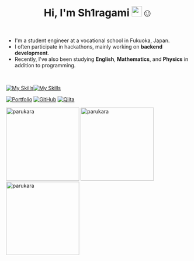<h1 align="center">Hi, I'm Sh1ragami <img src="https://media.giphy.com/media/hvRJCLFzcasrR4ia7z/giphy.gif" width="28">☺️</h1>
<br>

* I'm a student engineer at a vocational school in Fukuoka, Japan.  
* I often participate in hackathons, mainly working on **backend development**.  
* Recently, I've also been studying **English**, **Mathematics**, and **Physics** in addition to programming.

<br>

[![My Skills](https://skillicons.dev/icons?i=js,cpp,java,python,go,rust,dart)](https://skillicons.dev)[![My Skills](https://skillicons.dev/icons?i=flutter,react,flask,mysql,docker,kubernetes)](https://skillicons.dev)<br>


[![Portfolio](https://img.shields.io/badge/Portfolio-1AA7ED?logo=netlify&logoColor=white)](https://sh1ragami-portfolio.netlify.app)
[![GitHub](https://img.shields.io/badge/GitHub-000000?logo=github&logoColor=white)](https://github.com/Sh1ragami)
[![Qiita](https://img.shields.io/badge/Qiita-00CA00?logo=qiita&logoColor=white)](https://qiita.com/Sh1ragami)

<p>
  <img src="https://github.com/user-attachments/assets/90cddc76-2f98-413f-94e5-1eb399d63719" alt="parukara" width="200"/>
  <img src="https://github.com/user-attachments/assets/90cddc76-2f98-413f-94e5-1eb399d63719" alt="parukara" width="200"/>
  <img src="https://github.com/user-attachments/assets/90cddc76-2f98-413f-94e5-1eb399d63719" alt="parukara" width="200"/>
</p>

